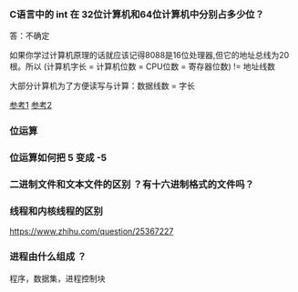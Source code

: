 ### C语言中的 int 在 32位计算机和64位计算机中分别占多少位？ 
答：不确定

如果你学过计算机原理的话就应该记得8088是16位处理器,但它的地址总线为20根。所以 (计算机字长 = 计算机位数 = CPU位数 = 寄存器位数) != 地址线数

大部分计算机为了方便读写与计算：数据线数 = 字长

[参考1](https://www.nowcoder.com/questionTerminal/fd98bd711afc4c24b34b27b9f132c729)
[参考2](https://www.zhihu.com/question/61974351)

<!-- 为什么说32位CPU有32根地址线？ -->

### 位运算

### 位运算如何把 5 变成 -5

### 二进制文件和文本文件的区别 ？有十六进制格式的文件吗？

### 线程和内核线程的区别

https://www.zhihu.com/question/25367227



### 进程由什么组成 ？

程序，数据集，进程控制块


